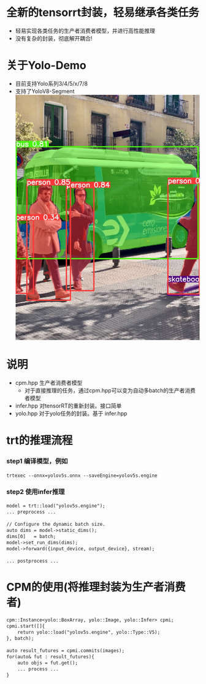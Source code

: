 # 全新的tensorrt封装，轻易继承各类任务
- 轻易实现各类任务的生产者消费者模型，并进行高性能推理
- 没有复杂的封装，彻底解开耦合!

# 关于Yolo-Demo
- 目前支持Yolo系列3/4/5/x/7/8
- 支持了YoloV8-Segment
![](bus.jpg)

# 说明
- cpm.hpp 生产者消费者模型
    - 对于直接推理的任务，通过cpm.hpp可以变为自动多batch的生产者消费者模型
- infer.hpp 对tensorRT的重新封装。接口简单
- yolo.hpp 对于yolo任务的封装。基于 infer.hpp

# trt的推理流程
### step1 编译模型，例如
`trtexec --onnx=yolov5s.onnx --saveEngine=yolov5s.engine`

### step2 使用infer推理
```
model = trt::load("yolov5s.engine");
... preprocess ...

// Configure the dynamic batch size.
auto dims = model->static_dims();
dims[0]   = batch;
model->set_run_dims(dims);
model->forward({input_device, output_device}, stream);

... postprocess ...
```
# CPM的使用(将推理封装为生产者消费者)
```
cpm::Instance<yolo::BoxArray, yolo::Image, yolo::Infer> cpmi;
cpmi.start([]{
    return yolo::load("yolov5s.engine", yolo::Type::V5);
}, batch);

auto result_futures = cpmi.commits(images);
for(auto& fut : result_futures){
    auto objs = fut.get();
    ... process ...
}
```